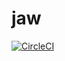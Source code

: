 # jaw

[![CircleCI](https://circleci.com/gh/w1nston/jaw.svg?style=svg)](https://circleci.com/gh/w1nston/jaw)
